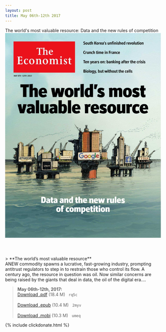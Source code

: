 ```yaml
---
layout: post
title: May 06th-12th 2017
---
```


<div class="message">
	The world's most valuable resource: Data and the new rules of competition
</div>

<header class="xmas">
<div class="cover upload">
<img src="/public/img/the-economist/img_2017.05.06.jpg" />
</div>
</header>
<!--more-->
> **The world’s most valuable resource** <br/>
ANEW commodity spawns a lucrative, fast-growing industry, prompting antitrust regulators to step in to restrain those who control its flow. A century ago, the resource in question was oil. Now similar concerns are being raised by the giants that deal in data, the oil of the digital era....

> **May 06th-12th, 2017:**<br/>
[Download .pdf](https://pan.baidu.com/s/1hsFYb6O) (18.4 M)&ensp;
`rq5c` <br/><br/>
[Download .epub](https://pan.baidu.com/s/1miRvjKk) (10.4 M) &nbsp;
`2myv` <br/><br/>
[Download .mobi](https://pan.baidu.com/s/1mhB5T5A) (10.3 M) &nbsp;
`umeq`

{% include clickdonate.html %}
